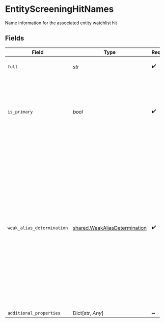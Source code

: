 # EntityScreeningHitNames

Name information for the associated entity watchlist hit


## Fields

| Field                                                                                                                                                                                                                                                                        | Type                                                                                                                                                                                                                                                                         | Required                                                                                                                                                                                                                                                                     | Description                                                                                                                                                                                                                                                                  | Example                                                                                                                                                                                                                                                                      |
| ---------------------------------------------------------------------------------------------------------------------------------------------------------------------------------------------------------------------------------------------------------------------------- | ---------------------------------------------------------------------------------------------------------------------------------------------------------------------------------------------------------------------------------------------------------------------------- | ---------------------------------------------------------------------------------------------------------------------------------------------------------------------------------------------------------------------------------------------------------------------------- | ---------------------------------------------------------------------------------------------------------------------------------------------------------------------------------------------------------------------------------------------------------------------------- | ---------------------------------------------------------------------------------------------------------------------------------------------------------------------------------------------------------------------------------------------------------------------------- |
| `full`                                                                                                                                                                                                                                                                       | *str*                                                                                                                                                                                                                                                                        | :heavy_check_mark:                                                                                                                                                                                                                                                           | The full name of the entity.                                                                                                                                                                                                                                                 | Al Qaida                                                                                                                                                                                                                                                                     |
| `is_primary`                                                                                                                                                                                                                                                                 | *bool*                                                                                                                                                                                                                                                                       | :heavy_check_mark:                                                                                                                                                                                                                                                           | Primary names are those most commonly used to refer to this entity. Only one name will ever be marked as primary.                                                                                                                                                            | false                                                                                                                                                                                                                                                                        |
| `weak_alias_determination`                                                                                                                                                                                                                                                   | [shared.WeakAliasDetermination](../../models/shared/weakaliasdetermination.md)                                                                                                                                                                                               | :heavy_check_mark:                                                                                                                                                                                                                                                           | Names that are explicitly marked as low quality either by their `source` list, or by `plaid` by a series of additional checks done by Plaid. Plaid does not ever surface a hit as a result of a weak name alone. If a name has no quality issues, this value will be `none`. | none                                                                                                                                                                                                                                                                         |
| `additional_properties`                                                                                                                                                                                                                                                      | Dict[str, *Any*]                                                                                                                                                                                                                                                             | :heavy_minus_sign:                                                                                                                                                                                                                                                           | N/A                                                                                                                                                                                                                                                                          |                                                                                                                                                                                                                                                                              |